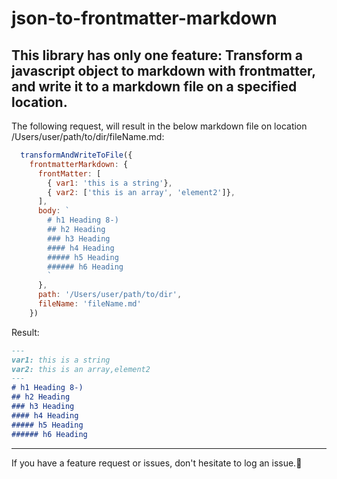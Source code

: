 # json-to-frontmatter-markdown

This library has only one feature:
Transform a javascript object to markdown with frontmatter, and write it to a markdown file on a specified location.
-----

The following request, will result in the below markdown file on location /Users/user/path/to/dir/fileName.md:
```javascript
  transformAndWriteToFile({
    frontmatterMarkdown: {
      frontMatter: [
        { var1: 'this is a string'},
        { var2: ['this is an array', 'element2']},
      ],
      body: `
        # h1 Heading 8-)
        ## h2 Heading
        ### h3 Heading
        #### h4 Heading
        ##### h5 Heading
        ###### h6 Heading
        `
      },
      path: '/Users/user/path/to/dir',
      fileName: 'fileName.md'
    })
```  

Result:
```markdown
---
var1: this is a string
var2: this is an array,element2
---
# h1 Heading 8-)
## h2 Heading
### h3 Heading
#### h4 Heading
##### h5 Heading
###### h6 Heading
```

----
If you have a feature request or issues, don't hesitate to log an issue.🙏

